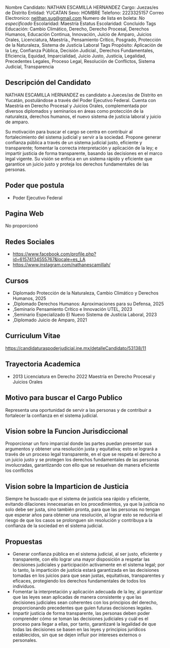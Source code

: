 Nombre Candidato: NATHAN ESCAMILLA HERNANDEZ
Cargo: Juezas/es de Distrito
Entidad: YUCATAN
Sexo: HOMBRE
Telefono: 2223325157
Correo Electronico: neithan.sug@gmail.com
Numero de lista en boleta: *No especificado*
Escolaridad: Maestría
Estatus Escolaridad: Concluido
Tags Educación: Cambio Climático, Derecho, Derecho Procesal, Derechos Humanos, Educación Continua, Innovación, Juicio de Amparo, Juicios Orales, Licenciatura, Maestría., Pensamiento Crítico, Posgrado, Protección de la Naturaleza, Sistema de Justicia Laboral
Tags Propósito: Aplicación de la Ley, Confianza Pública, Decisión Judicial., Derechos Fundamentales, Eficiencia, Equidad, Imparcialidad, Juicio Justo, Justicia, Legalidad, Precedentes Legales, Proceso Legal, Resolución de Conflictos, Sistema Judicial, Transparencia


## Descripción del Candidato 

NATHAN ESCAMILLA HERNANDEZ es candidato a Jueces/as de Distrito en Yucatán, postulándose a través del Poder Ejecutivo Federal. Cuenta con Maestría en Derecho Procesal y Juicios Orales, complementada por diversos diplomados y seminarios en áreas como protección de la naturaleza, derechos humanos, el nuevo sistema de justicia laboral y juicio de amparo.

Su motivación para buscar el cargo se centra en contribuir al fortalecimiento del sistema judicial y servir a la sociedad. Propone generar confianza pública a través de un sistema judicial justo, eficiente y transparente; fomentar la correcta interpretación y aplicación de la ley; e impartir justicia de forma transparente, basando las decisiones en el marco legal vigente. Su visión se enfoca en un sistema rápido y eficiente que garantice un juicio justo y proteja los derechos fundamentales de las personas.


## Poder que postula

- Poder Ejecutivo Federal


## Pagina Web

No proporcionó


## Redes Sociales

- https://www.facebook.com/profile.php?id=61574134555767&locale=es_LA
- https://www.instagram.com/nathanescamillah/


## Cursos

- Diplomado Protección de la Naturaleza, Cambio Climático y Derechos Humanos, 2025
- ,Diplomado Derechos Humanos: Aproximaciones para su Defensa, 2025
- ,Seminario Pensamiento Crítico e Innovación UTEL, 2023
- ,Seminario Especializado El Nuevo Sistema de Justicia Laboral, 2023
- ,Diplomado Juicio de Amparo, 2021


## Curriculum Vitae

https://candidaturaspoderjudicial.ine.mx/detalleCandidato/53138/11


## Trayectoria Academica

- 2013 Licenciatura en Derecho 2022 Maestría en Derecho Procesal y Juicios Orales


## Motivo para buscar el Cargo Publico

Representa una oportunidad de servir a las personas y de contribuir a fortalecer la confianza en el sistema judicial.


## Vision sobre la Funcion Jurisdiccional

Proporcionar un foro imparcial donde las partes puedan presentar sus argumentos y obtener una resolución justa y equitativa; esto se logrará a través de un proceso legal transparente, en el que se respeta el derecho a un juicio justo y se protegen los derechos fundamentales de las personas involucradas, garantizando con ello que se resuelvan de manera eficiente los conflictos


## Vision sobre la Imparticion de Justicia

Siempre he buscado que el sistema de justicia sea rápido y eficiente, evitando dilaciones innecesarias en los procedimientos, ya que la justicia no solo debe ser justa, sino también pronta, para que las personas no tengan que esperar años para obtener una resolución, al lograr esto se reduciría el riesgo de que los casos se prolonguen sin resolución y contribuya a la confianza de la sociedad en el sistema judicial.


## Propuestas

- Generar confianza pública en el sistema judicial, al ser justo, eficiente y transparente, con ello lograr una mayor disposición a respetar las decisiones judiciales y participación activamente en el sistema legal; por lo tanto, la impartición de justicia estará garantizada en las decisiones tomadas en los juicios para que sean justas, equitativas, transparentes y eficaces, protegiendo los derechos fundamentales de todos los individuos.
- Fomentar la interpretación y aplicación adecuada de la ley, al garantizar que las leyes sean aplicadas de manera consistente y que las decisiones judiciales sean coherentes con los principios del derecho, proporcionando precedentes que guíen futuras decisiones legales.
- Impartir justicia de forma transparente, las personas deben poder comprender cómo se toman las decisiones judiciales y cuál es el proceso para llegar a ellas, por tanto, garantizaré la legalidad de que todas las decisiones se basen en las leyes y principios jurídicos establecidos, sin que se dejen influir por intereses externos o personales.


